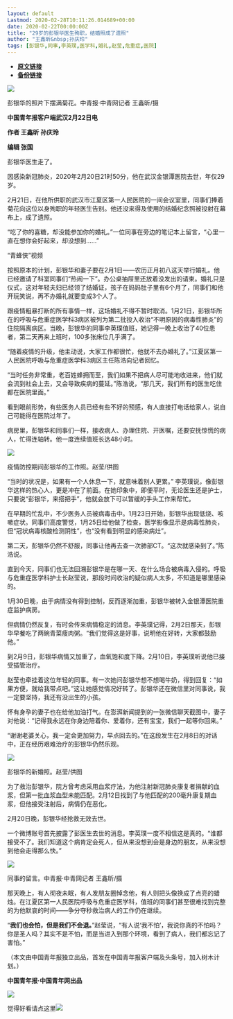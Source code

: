 ```yaml
---
layout: default
Lastmod: 2020-02-28T10:11:26.014689+00:00
date: 2020-02-22T00:00:00Z
title: "29岁的彭银华医生殉职，结婚照成了遗照"
author: "王鑫昕&nbsp;孙庆玲"
tags: [彭银华,同事,李英璞,医学科,婚礼,赵莹,危重症,医院]
---
```


* [**原文链接**](http://mp.weixin.qq.com/s?__biz=MjM5MDQ3MTEyMQ==&amp;mid=2653326709&amp;idx=1&amp;sn=e9fd89185cc82b2c2942c0e7ec039f6b&amp;chksm=bd966bcb8ae1e2dd4ab39b2a11bde39621812936ee5cac25d948d349097343275523e6db2dd1#rd)
* [**备份链接**](http://archive.ph/y4dCq)


![](/images/post/ea701bcb50b773255420159dc22311a1.jpg)

彭银华的照片下摆满菊花。中青报·中青网记者 王鑫昕/摄

**中国青年报客户端武汉2月22日电**

**作者 王鑫昕 孙庆玲**  

**编辑 张国**

彭银华医生走了。

因感染新冠肺炎，2020年2月20日21时50分，他在武汉金银潭医院去世，年仅29岁。  

2月21日，在他所供职的武汉市江夏区第一人民医院的一间会议室里，同事们捧着菊花向这位以身殉职的年轻医生告别。他还没来得及使用的结婚纪念照被投射在幕布上，成了遗照。

“吃了你的喜糖，却没能参加你的婚礼。”一位同事在旁边的笔记本上留言，“心里一直在想你会好起来，却没想到……”  

“青蜂侠”视频

按照原本的计划，彭银华和妻子要在2月1日——农历正月初八这天举行婚礼。他已经邀请了科室同事们“热闹一下”。办公桌抽屉里还放着没发出的请柬。婚礼只是仪式，这对年轻夫妇已经领了结婚证，孩子在妈妈肚子里有6个月了，同事们和他开玩笑说，再不办婚礼就要变成3个人了。

跟疫情粗暴打断的所有事情一样，这场婚礼不得不暂时取消。1月21日，彭银华所在的呼吸与危重症医学科3病区被列为第二批投入收治“不明原因的病毒性肺炎”的住院隔离病区。当晚，彭银华的同事李英璞值班，她记得一晚上收治了40位患者，第二天再来上班时，100多张床位几乎满了。

“随着疫情的升级，他主动说，大家工作都很忙，他就不去办婚礼了。”江夏区第一人民医院呼吸与危重症医学科3病区主任陈浩向记者回忆。

“当时任务非常重，老百姓蜂拥而至，我们如果不把病人尽可能地收进来，他们就会流到社会上去，又会导致疾病的蔓延。”陈浩说，“那几天，我们所有的医生吃住都在医院里面。”  

看到眼前形势，有些医务人员已经有些不好的预感，有人直接打电话给家人，说自己可能得在医院过年了。  

病房里，彭银华和同事们一样，接收病人、办理住院、开医嘱，还要安抚惊慌的病人，忙得连轴转。他一度连续值班长达48小时。  

![](/images/post/e5fc0fa8735351ab6c6555de005d2695.jpg)  

疫情防控期间彭银华的工作照。赵莹/供图  

“当时的状况是，如果有一个人休息一下，就意味着别人更累。” 李英璞说，像彭银华这样的热心人，更是冲在了前面。在她印象中，即便平时，无论医生还是护士，只要说“彭银华，来搭把手”，他就会放下可以暂缓的手头工作来帮忙。

在早期的忙乱中，不少医务人员被病毒击中。1月23日开始，彭银华出现低烧、咳嗽症状。同事们高度警觉，1月25日给他做了检查，医学影像显示是病毒性肺炎，但“冠状病毒核酸检测阴性”，也“没有看到明显的感染病灶”。

第二天，彭银华仍然不舒服，同事让他再去查一次肺部CT。“这次就感染到了。”陈浩说。  

直到今天，同事们也无法回溯彭银华是在哪一天、在什么场合被病毒入侵的。呼吸与危重症医学科护士长赵莹说，那段时间收治的疑似病人太多，不知道是哪里感染的。  

1月30日晚，由于病情没有得到控制，反而逐渐加重，彭银华被转入金银潭医院重症监护病房。

但病情仍然反复，有时会传来病情稳定的消息。李英璞记得，2月2日那天，彭银华早餐吃了两碗青菜瘦肉粥。“我们觉得这是好事，说明他在好转，大家都鼓励他。”

到2月9日，彭银华病情又加重了，血氧饱和度下降。2月10日，李英璞听说他已接受插管治疗。  

赵莹也牵挂着这位年轻的同事。有一次她问彭银华想不想喝牛奶，得到回复：“如果方便，就给我带点吧。”这让她感觉情况好转了。彭银华还在微信里对同事说，我一定要坚持，我还有没出生的小孩。  

怀有身孕的妻子也在给他加油打气。在澎湃新闻提到的一张微信聊天截图中，妻子对他说：“记得我永远在你身边陪着你、爱着你，还有宝宝，我们一起等你回来。”  

“谢谢老婆关心，我一定会更加努力，早点回去的。”在这段发生在2月8日的对话中，正在经历艰难治疗的彭银华仍然乐观。  

![](/images/post/fccd297e907a6b4aad93d118a0acb98e.jpg)  

彭银华的新婚照。赵莹/供图  

为了救治彭银华，院方曾考虑采用血浆疗法，为他注射新冠肺炎康复者捐献的血浆，但第一批血浆血型未能匹配。2月12日找到了与他匹配的200毫升康复期血浆，但他接受注射后，病情仍在恶化。

2月20日晚，彭银华经抢救无效去世。  

一个微博账号首先披露了彭医生去世的消息。李英璞一度不相信这是真的。“谁都接受不了。我们知道这个病肯定会死人，但从来没想到会是身边的朋友，从来没想到他会走得那么快。”  

![](/images/post/a005080e67702a91079ba1de091c8352.jpg)  

同事的留言。中青报·中青网记者 王鑫昕/摄  

那天晚上，有人彻夜未眠，有人发朋友圈悼念他，有人则把头像换成了点亮的蜡烛。在江夏区第一人民医院呼吸与危重症医学科，值班的同事们甚至很难找到完整的为他默哀的时间——争分夺秒救治病人的工作仍在继续。  

“**我们也会怕，但是我们不会退。**”赵莹说，“有人说‘我不怕’，我说你真的不怕吗？你是圣人吗？其实不是不怕，而是当进入到那个环境，看到了病人，我们都忘记了害怕。”

（本文由中国青年报独立出品，首发在中国青年报客户端及头条号，加入树木计划。）

**中国青年报·中国青年网出品**

![](/images/post/705dfda6bb5643e34c5db443743fbf86.jpg)

觉得好看请点这里![](/images/post/75cfe91ed7e3db23759ecd10b6c0782e.jpg)

